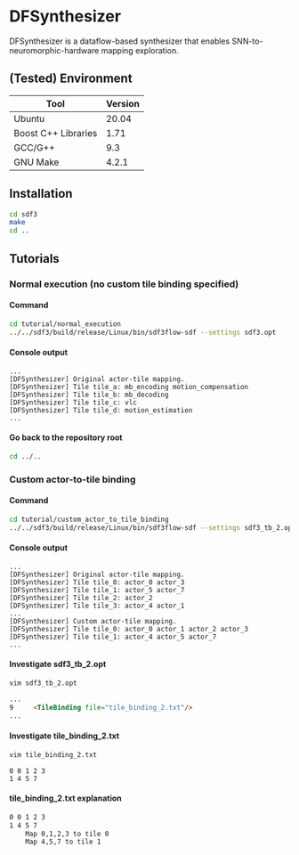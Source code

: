 # DFSynthesizer

DFSynthesizer is a dataflow-based synthesizer that enables SNN-to-neuromorphic-hardware mapping exploration.

## (Tested) Environment

| Tool | Version |
| ------ | ------ |
| Ubuntu | 20.04 |
| Boost C++ Libraries | 1.71 |
| GCC/G++ | 9.3 |
| GNU Make | 4.2.1 |

## Installation

```sh
cd sdf3
make
cd ..
```


## Tutorials

### Normal execution (no custom tile binding specified)
#### Command
```sh
cd tutorial/normal_execution
../../sdf3/build/release/Linux/bin/sdf3flow-sdf --settings sdf3.opt
```
#### Console output
```console
...
[DFSynthesizer] Original actor-tile mapping. 
[DFSynthesizer] Tile tile_a: mb_encoding motion_compensation 
[DFSynthesizer] Tile tile_b: mb_decoding 
[DFSynthesizer] Tile tile_c: vlc 
[DFSynthesizer] Tile tile_d: motion_estimation
...
```
#### Go back to the repository root
```sh
cd ../..
```

### Custom actor-to-tile binding
#### Command
```sh
cd tutorial/custom_actor_to_tile_binding
../../sdf3/build/release/Linux/bin/sdf3flow-sdf --settings sdf3_tb_2.opt
```
#### Console output
```console
...
[DFSynthesizer] Original actor-tile mapping. 
[DFSynthesizer] Tile tile_0: actor_0 actor_3 
[DFSynthesizer] Tile tile_1: actor_5 actor_7 
[DFSynthesizer] Tile tile_2: actor_2 
[DFSynthesizer] Tile tile_3: actor_4 actor_1
...
[DFSynthesizer] Custom actor-tile mapping.
[DFSynthesizer] Tile tile_0: actor_0 actor_1 actor_2 actor_3 
[DFSynthesizer] Tile tile_1: actor_4 actor_5 actor_7
...
```
#### Investigate sdf3_tb_2.opt
```sh
vim sdf3_tb_2.opt
```
```html
...
9     <TileBinding file="tile_binding_2.txt"/>
...
```
#### Investigate tile_binding_2.txt
```sh
vim tile_binding_2.txt
```
```vim
0 0 1 2 3
1 4 5 7
```
#### tile_binding_2.txt explanation
```txt
0 0 1 2 3
1 4 5 7
    Map 0,1,2,3 to tile 0
    Map 4,5,7 to tile 1
```
